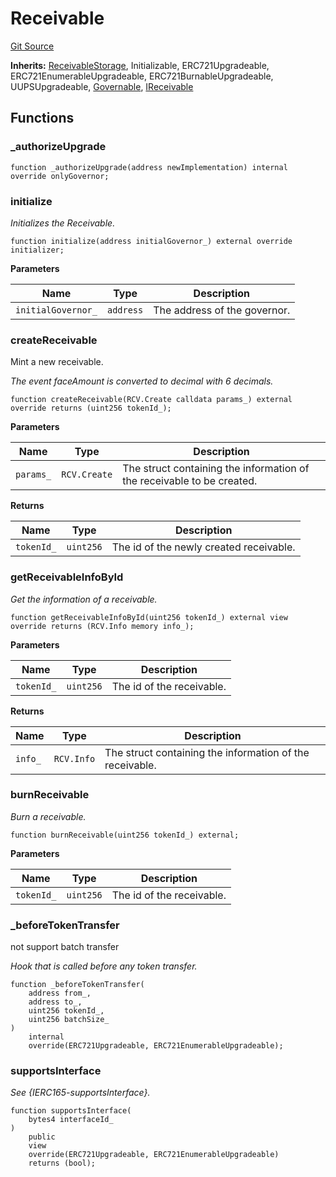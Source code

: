 # Receivable

[Git Source](https://github.com/isle-labs/isle-contract/blob/69690fa7f99cb787956fc4bb0d751a45fe8f3519/contracts/Receivable.sol)

**Inherits:** [ReceivableStorage](/docs/reference/ReceivableStorage.md), Initializable,
ERC721Upgradeable, ERC721EnumerableUpgradeable, ERC721BurnableUpgradeable, UUPSUpgradeable,
[Governable](/docs/reference/abstracts/Governable.md),
[IReceivable](/docs/reference/interfaces/IReceivable.md)

## Functions

### \_authorizeUpgrade

```solidity
function _authorizeUpgrade(address newImplementation) internal override onlyGovernor;
```

### initialize

_Initializes the Receivable._

```solidity
function initialize(address initialGovernor_) external override initializer;
```

**Parameters**

| Name               | Type      | Description                  |
| ------------------ | --------- | ---------------------------- |
| `initialGovernor_` | `address` | The address of the governor. |

### createReceivable

Mint a new receivable.

_The event faceAmount is converted to decimal with 6 decimals._

```solidity
function createReceivable(RCV.Create calldata params_) external override returns (uint256 tokenId_);
```

**Parameters**

| Name      | Type         | Description                                                            |
| --------- | ------------ | ---------------------------------------------------------------------- |
| `params_` | `RCV.Create` | The struct containing the information of the receivable to be created. |

**Returns**

| Name       | Type      | Description                             |
| ---------- | --------- | --------------------------------------- |
| `tokenId_` | `uint256` | The id of the newly created receivable. |

### getReceivableInfoById

_Get the information of a receivable._

```solidity
function getReceivableInfoById(uint256 tokenId_) external view override returns (RCV.Info memory info_);
```

**Parameters**

| Name       | Type      | Description               |
| ---------- | --------- | ------------------------- |
| `tokenId_` | `uint256` | The id of the receivable. |

**Returns**

| Name    | Type       | Description                                              |
| ------- | ---------- | -------------------------------------------------------- |
| `info_` | `RCV.Info` | The struct containing the information of the receivable. |

### burnReceivable

_Burn a receivable._

```solidity
function burnReceivable(uint256 tokenId_) external;
```

**Parameters**

| Name       | Type      | Description               |
| ---------- | --------- | ------------------------- |
| `tokenId_` | `uint256` | The id of the receivable. |

### \_beforeTokenTransfer

not support batch transfer

_Hook that is called before any token transfer._

```solidity
function _beforeTokenTransfer(
    address from_,
    address to_,
    uint256 tokenId_,
    uint256 batchSize_
)
    internal
    override(ERC721Upgradeable, ERC721EnumerableUpgradeable);
```

### supportsInterface

_See {IERC165-supportsInterface}._

```solidity
function supportsInterface(
    bytes4 interfaceId_
)
    public
    view
    override(ERC721Upgradeable, ERC721EnumerableUpgradeable)
    returns (bool);
```

